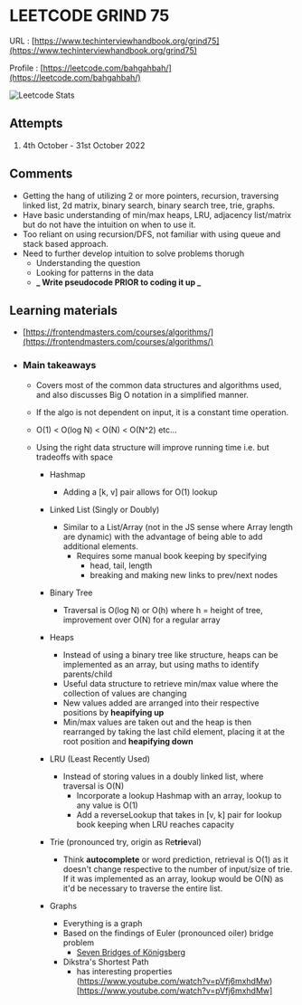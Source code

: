# LEETCODE GRIND 75

URL : [https://www.techinterviewhandbook.org/grind75](https://www.techinterviewhandbook.org/grind75)

Profile : [https://leetcode.com/bahgahbah/](https://leetcode.com/bahgahbah/)

![Leetcode Stats](https://leetcard.jacoblin.cool/bahgahbah?ext=heatmap)

<!-- <img src="images/leetcode_heatmap_1.png" width="600"> -->

## Attempts

1. 4th October - 31st October 2022

## Comments

- Getting the hang of utilizing 2 or more pointers, recursion, traversing linked list, 2d matrix, binary search, binary search tree, trie, graphs.
- Have basic understanding of min/max heaps, LRU, adjacency list/matrix but do not have the intuition on when to use it.
- Too reliant on using recursion/DFS, not familiar with using queue and stack based approach.
- Need to further develop intuition to solve problems thorugh
  - Understanding the question
  - Looking for patterns in the data
  - **_ Write pseudocode PRIOR to coding it up _**

## Learning materials

- [https://frontendmasters.com/courses/algorithms/](https://frontendmasters.com/courses/algorithms/)
- ### Main takeaways

  - Covers most of the common data structures and algorithms used, and also discusses Big O notation in a simplified manner.
  - If the algo is not dependent on input, it is a constant time operation.
  - O(1) < O(log N) < O(N) < O(N^2) etc...
  - Using the right data structure will improve running time i.e. but tradeoffs with space

    - Hashmap

      - Adding a [k, v] pair allows for O(1) lookup

    - Linked List (Singly or Doubly)

      - Similar to a List/Array (not in the JS sense where Array length are dynamic) with the advantage of being able to add additional elements.
        - Requires some manual book keeping by specifying
          - head, tail, length
          - breaking and making new links to prev/next nodes

    - Binary Tree

      - Traversal is O(log N) or O(h) where h = height of tree, improvement over O(N) for a regular array

    - Heaps

      - Instead of using a binary tree like structure, heaps can be implemented as an array, but using maths to identify parents/child
      - Useful data structure to retrieve min/max value where the collection of values are changing
      - New values added are arranged into their respective positions by **heapifying up**
      - Min/max values are taken out and the heap is then rearranged by taking the last child element, placing it at the root position and **heapifying down**

    - LRU (Least Recently Used)

      - Instead of storing values in a doubly linked list, where traversal is O(N)
        - Incorporate a lookup Hashmap with an array, lookup to any value is O(1)
        - Add a reverseLookup that takes in [v, k] pair for lookup book keeping when LRU reaches capacity

    - Trie (pronounced try, origin as Re**trie**val)

      - Think **autocomplete** or word prediction, retrieval is O(1) as it doesn't change respective to the number of input/size of trie. If it was implemented as an array, lookup would be O(N) as it'd be necessary to traverse the entire list.

    - Graphs
      - Everything is a graph
      - Based on the findings of Euler (pronounced oiler) bridge problem
        - [Seven Bridges of Königsberg](https://en.wikipedia.org/wiki/Seven_Bridges_of_K%C3%B6nigsberg)
      - Dikstra's Shortest Path
        - has interesting properties (https://www.youtube.com/watch?v=pVfj6mxhdMw)[https://www.youtube.com/watch?v=pVfj6mxhdMw]
